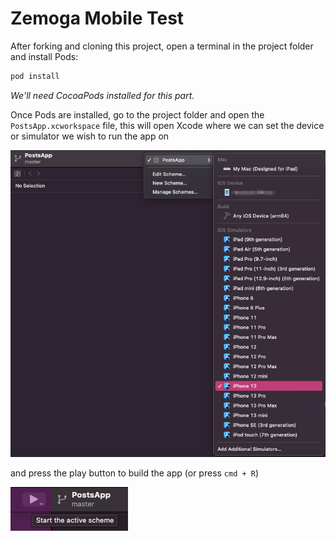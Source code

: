 # Zemoga Mobile Test

After forking and cloning this project, open a terminal in the project folder and install Pods:

``` Swift
pod install
```

*We'll need CocoaPods installed for this part.*

Once Pods are installed, go to the project folder and open the `PostsApp.xcworkspace` file, this will open Xcode where we can set the device or simulator we wish to run the app on

<img src="./PostsApp/Assets.xcassets/Images/image.png" width="600"/>

and press the play button to build the app (or press `cmd + R`)

<img src="./PostsApp/Assets.xcassets/Images/image1.png" width="188"/>